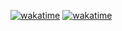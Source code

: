 [![wakatime](https://wakatime.com/share/@nohashduck/aeac233e-f17a-49fe-b8e2-1e66805b5ffd.svg)](https://wakatime.com/@nohashduck)
[![wakatime](https://wakatime.com/badge/user/018f06f9-c2ec-4ea8-8fe7-09b95fd641e2.svg)](https://wakatime.com/@nohashduck)
